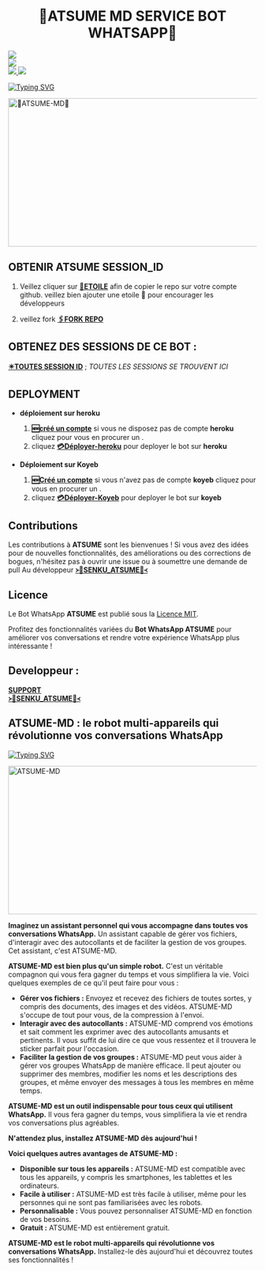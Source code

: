 
<h1 align="center"> 💮ATSUME MD SERVICE BOT WHATSAPP💮  </h1>
<p align="center">  

<a href="https://youtube.com/@kenzo3146"><img src="https://img.shields.io/badge/YouTube-ff0000?style=for-the-badge&logo=youtube&logoColor=ff000000&link=https://youtube.com/@kenzo3146" /><br>
<a href="https://whatsapp.com/channel/0029VakWCYx5Ejy6juxlem3P"><img src="https://img.shields.io/badge/WhatsApp Channel-25D366?style=for-the-badge&logo=whatsapp&logoColor=white&link=https://whatsapp.com/channel/0029VakWCYx5Ejy6juxlem3P" /><br>
<a href="https://t.me/atsume_md"><img src="https://img.shields.io/badge/Telegram-00FFFF?style=for-the-badge&logo=telegram&logoColor=white" />
<a href="https://chat.whatsapp.com/JQ4s2pJuBReE7YL9wKJPHo"><img src="https://img.shields.io/badge/WhatsApp Group-25D366?style=for-the-badge&logo=whatsapp&logoColor=white" />


  
<a href="https://git.io/typing-svg"><img src="https://readme-typing-svg.demolab.com?font=Black+Ops+One&size=50&pause=1000&color=1BAFBAFF&center=true&width=910&height=100&lines=💮ATSUME LE ROBOT+RÉVOLUTIONNE💮;MULTI+SERVICE+WHATSAPP+BOT;CRÉER+PAR+💮SENKU+ATSUME💮 ;BOT DATÉE+01.10.2024" alt="Typing SVG" /></a>
  </p>
    <img alt="💮ATSUME-MD💮" width="700" height="300" src="https://files.catbox.moe/a7d9e6.jpg">
<p align="center">
<p align="center">

## OBTENIR ATSUME SESSION_ID 

1. Veillez cliquer sur [**🌟ETOILE**](https://github.com/Senkuatsume/ATSUME-MD) afin de copier le repo sur votre compte github.  veillez bien ajouter une etoile 🌟 pour encourager les développeurs 



2. veillez fork  [**🖇️FORK REPO**](https://github.com/Senkuatsume/ATSUME-MD/fork)

   

## OBTENEZ DES SESSIONS DE CE  BOT : <br>
  
[**✴️TOUTES SESSION ID**](https://Senkuatsume.github.io/SESSION-ID-WEBCAM.COM/)  ; *TOUTES LES SESSIONS  SE TROUVENT ICI*
 

## DEPLOYMENT 
- **déploiement sur heroku**
  1. [**🆕créé un compte**](https://id.heroku.com/login) 
    si vous ne disposez pas de compte **heroku** cliquez pour vous en procurer un .
  3.  cliquez [**💳Déployer-heroku**](https://dashboard.heroku.com/new?template=https://github.com/HACKING995/HACKING--MD9)
   pour deployer le bot sur **heroku**

- **Déploiement sur Koyeb**
  1. [**🆕Créé un compte**](https://dashboard.koyeb.com/signup)
  si vous n'avez pas de compte **koyeb** cliquez  pour vous en procurer un .
  3.  cliquez [**💳Déployer-Koyeb**](https://app.koyeb.com/apps/deploy?type=git&repository=https://github.com/HACKING995/HACKING--MD9/tree/main?tab=readme-ov-file&branch=main&name=zokou-md&env%5BNOM_OWNER%5D=FedoRA&env%5BPREFIXE%5D=~&env%5BMODE_PUBLIC%5D=non&env%5BLECTURE_AUTO_STATUS%5D=non&env%5BTELECHARGER_AUTO_STATUS%5D=oui&env%5BNOM_BOT%5D=Zokou+2.0&env%5BLIENS_MENU%5D=https://static.animecorner.me/2023/08/op2.jpg&env%5BNUMERO_OWNER%5D=22573777061&env%5BETAT%5D=1&env%5BDATABASE_URL%5D=postgres://zokou_user:b9o2NIT2r7YmvzQbH65e4Ub7ixY3T0jr@dpg-cma2fsfqd2ns73dscejg-a.oregon-postgres.render.com/zokou&env%5BWARN_COUNT%5D=3&env%5BSTARTING_BOT_MESSAGE%5D=oui&env%5BANTI_DELETE_MESSAGE%5D=oui
  )
  pour deployer le bot sur **koyeb**

## Contributions

Les contributions à **ATSUME** sont les bienvenues ! Si vous avez des idées pour de nouvelles fonctionnalités, des améliorations ou des corrections de bogues, n'hésitez pas à ouvrir une issue ou à soumettre une demande de pull 
Au développeur   [**᚛💮SENKU_ATSUME💮᚜**](https://wa.me/2250574025815)

                
## Licence

Le Bot WhatsApp **ATSUME** est publié sous la [Licence MIT](https://opensource.org/licenses/MIT).

Profitez des fonctionnalités variées du **Bot WhatsApp ATSUME** pour améliorer vos conversations et rendre votre expérience WhatsApp plus intéressante !


## Developpeur :
 
  [**SUPPORT**](https://chat.whatsapp.com/C5EQSCCklbP0svipAJp6c6)<br>
  [**᚛💮SENKU_ATSUME💮᚜**](https://wa.me/2250574025815)

 

 ## ATSUME-MD : le robot multi-appareils qui révolutionne vos conversations WhatsApp

 <a href="https://git.io/typing-svg"><img src="https://readme-typing-svg.demolab.com?font=Black+Ops+One&size=50&pause=1000&color=1BAFBAFF&center=true&width=910&height=100&lines=💮ATSUME-MD💮;LISEZ POUR COMPRENDRE" alt="Typing SVG" /></a>
  </p>
    <img alt="ATSUME-MD" width="700" height="300" src="https://files.catbox.moe/a7d9e6.jpg">

**Imaginez un assistant personnel qui vous accompagne dans toutes vos conversations WhatsApp.** Un assistant capable de gérer vos fichiers, d'interagir avec des autocollants et de faciliter la gestion de vos groupes. Cet assistant, c'est ATSUME-MD.

**ATSUME-MD est bien plus qu'un simple robot.** C'est un véritable compagnon qui vous fera gagner du temps et vous simplifiera la vie. Voici quelques exemples de ce qu'il peut faire pour vous :

* **Gérer vos fichiers :** Envoyez et recevez des fichiers de toutes sortes, y compris des documents, des images et des vidéos. ATSUME-MD s'occupe de tout pour vous, de la compression à l'envoi.
* **Interagir avec des autocollants :** ATSUME-MD comprend vos émotions et sait comment les exprimer avec des autocollants amusants et pertinents. Il vous suffit de lui dire ce que vous ressentez et il trouvera le sticker parfait pour l'occasion.
* **Faciliter la gestion de vos groupes :** ATSUME-MD peut vous aider à gérer vos groupes WhatsApp de manière efficace. Il peut ajouter ou supprimer des membres, modifier les noms et les descriptions des groupes, et même envoyer des messages à tous les membres en même temps.

**ATSUME-MD est un outil indispensable pour tous ceux qui utilisent WhatsApp.** Il vous fera gagner du temps, vous simplifiera la vie et rendra vos conversations plus agréables.

**N'attendez plus, installez ATSUME-MD dès aujourd'hui !**

**Voici quelques autres avantages de ATSUME-MD :**

* **Disponible sur tous les appareils :** ATSUME-MD est compatible avec tous les appareils, y compris les smartphones, les tablettes et les ordinateurs.
* **Facile à utiliser :** ATSUME-MD est très facile à utiliser, même pour les personnes qui ne sont pas familiarisées avec les robots.
* **Personnalisable :** Vous pouvez personnaliser ATSUME-MD en fonction de vos besoins.
* **Gratuit :** ATSUME-MD est entièrement gratuit.

**ATSUME-MD est le robot multi-appareils qui révolutionne vos conversations WhatsApp.** Installez-le dès aujourd'hui et découvrez toutes ses fonctionnalités !

